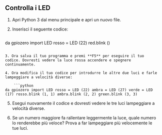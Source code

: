 ## Controlla i LED

1. Apri Python 3 dal menu principale e apri un nuovo file.

2. Inserisci il seguente codice:
    
    ```python
da gpiozero import LED rosso = LED (22) red.blink ()
```

3. Ora salva il tuo programma e premi **F5** per eseguire il tuo codice. Dovresti vedere la luce rossa accendere e spegnere continuamente.

4. Ora modifica il tuo codice per introdurre le altre due luci e farle lampeggiare a velocità diverse:
    
    ```python
da gpiozero import LED rosso = LED (22) ambra = LED (27) verde = LED (17) rosso.blink (1, 1) ambra.blink (2, 2) green.blink (3, 3)
```

5. Esegui nuovamente il codice e dovresti vedere le tre luci lampeggiare a velocità diverse.

6. Se un numero maggiore fa rallentare leggermente la luce, quale numero lo renderebbe più veloce? Prova a far lampeggiare più velocemente le tue luci.